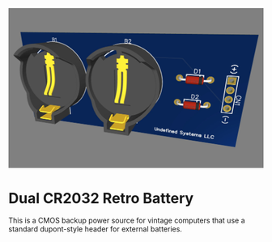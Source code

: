 ![PCB image](https://github.com/chadr/Dual-CR2032-Retro-Battery/blob/main/img/dual_cr2032_pcb.jpg)

# Dual CR2032 Retro Battery

This is a CMOS backup power source for vintage computers that use a standard dupont-style header for external batteries.
